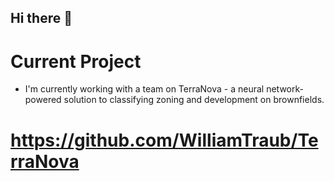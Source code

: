 ## Hi there 👋

<!--
**WilliamTraub/WilliamTraub** is a ✨ _special_ ✨ repository because its `README.md` (this file) appears on your GitHub profile.

Here are some ideas to get you started:

- 🔭 I’m currently working on ...
- 🌱 I’m currently learning ...
- 👯 I’m looking to collaborate on ...
- 🤔 I’m looking for help with ...
- 💬 Ask me about ...
- 📫 How to reach me: ...
- 😄 Pronouns: ...
- ⚡ Fun fact: ...
-->
# Current Project
- I'm currently working with a team on TerraNova - a neural network-powered solution to classifying zoning and development on brownfields. 
# https://github.com/WilliamTraub/TerraNova